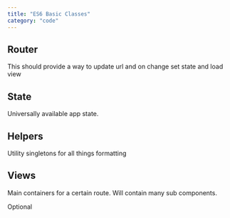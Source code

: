 ```yaml
---
title: "ES6 Basic Classes"
category: "code"
---
```


## Router

This should provide a way to update url and on change set state and load view

<!--more-->

## State
Universally available app state.

## Helpers
Utility singletons for all things formatting

## Views
Main containers for a certain route.  Will contain many sub components.

Optional
